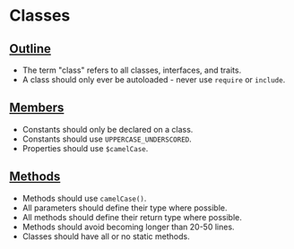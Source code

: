 # Classes

## [Outline](outline.md)

+ The term "class" refers to all classes, interfaces, and traits.
+ A class should only ever be autoloaded - never use `require` or `include`.

## [Members](members.md)

+ Constants should only be declared on a class.
+ Constants should use `UPPERCASE_UNDERSCORED`.
+ Properties should use `$camelCase`.

## [Methods](methods.md)

+ Methods should use `camelCase()`.
+ All parameters should define their type where possible.
+ All methods should define their return type where possible.
+ Methods should avoid becoming longer than 20-50 lines.
+ Classes should have all or no static methods.